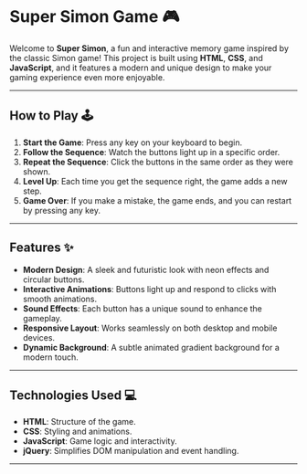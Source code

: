 # Super Simon Game 🎮

Welcome to **Super Simon**, a fun and interactive memory game inspired by the classic Simon game! This project is built using **HTML**, **CSS**, and **JavaScript**, and it features a modern and unique design to make your gaming experience even more enjoyable.

---

## How to Play 🕹️

1. **Start the Game**: Press any key on your keyboard to begin.
2. **Follow the Sequence**: Watch the buttons light up in a specific order.
3. **Repeat the Sequence**: Click the buttons in the same order as they were shown.
4. **Level Up**: Each time you get the sequence right, the game adds a new step.
5. **Game Over**: If you make a mistake, the game ends, and you can restart by pressing any key.

---

## Features ✨

- **Modern Design**: A sleek and futuristic look with neon effects and circular buttons.
- **Interactive Animations**: Buttons light up and respond to clicks with smooth animations.
- **Sound Effects**: Each button has a unique sound to enhance the gameplay.
- **Responsive Layout**: Works seamlessly on both desktop and mobile devices.
- **Dynamic Background**: A subtle animated gradient background for a modern touch.

---

## Technologies Used 💻

- **HTML**: Structure of the game.
- **CSS**: Styling and animations.
- **JavaScript**: Game logic and interactivity.
- **jQuery**: Simplifies DOM manipulation and event handling.

---

